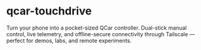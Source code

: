 # qcar-touchdrive
Turn your phone into a pocket-sized QCar controller. Dual-stick manual control, live telemetry, and offline-secure connectivity through Tailscale — perfect for demos, labs, and remote experiments.
